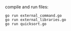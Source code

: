 compile and run files:

```go run external_command.go```\
```go run external_libraries.go```\
```go run quicksort.go```
